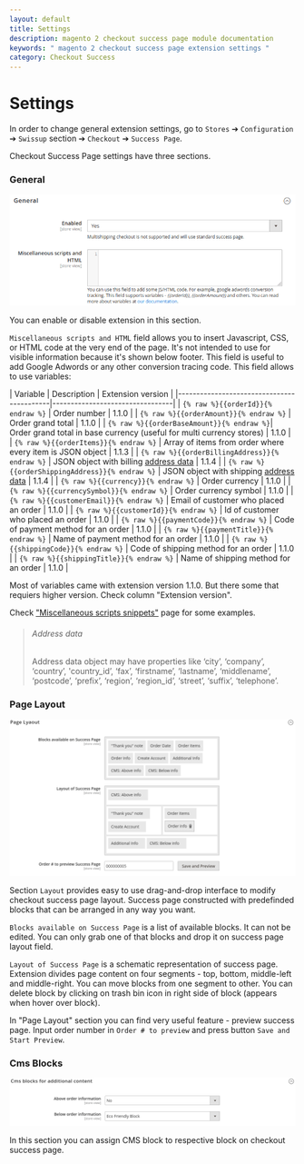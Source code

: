 ```yaml
---
layout: default
title: Settings
description: magento 2 checkout success page module documentation
keywords: " magento 2 checkout success page extension settings "
category: Checkout Success
---
```


# Settings

In order to change general extension settings, go to `Stores` ➔ `Configuration`
➔ `Swissup` section ➔ `Checkout` ➔ `Success Page`.

Checkout Success Page settings have three sections.

### General

![Checkout Success system config general](/images/m2/checkout-success/settings-general.png)

You can enable or disable extension in this section.

`Miscellaneous scripts and HTML` field allows you to insert Javascript, CSS, or HTML
code at the very end of the page. It's not intended to use for visible information
because it's shown below footer. This field is useful to add Google Adwords or
any other conversion tracing code. This field allows to use variables:

| Variable                                  | Description                     | Extension version |
|-------------------------------------------|---------------------------------|
| `{% raw %}{{orderId}}{% endraw %}`        | Order number                    | 1.1.0 |
| `{% raw %}{{orderAmount}}{% endraw %}`    | Order grand total               | 1.1.0 |
| `{% raw %}{{orderBaseAmount}}{% endraw %}`| Order grand total in base currency (useful for multi currency stores) | 1.1.0 |
| `{% raw %}{{orderItems}}{% endraw %}`     | Array of items from order where every item is JSON object | 1.1.3 |
| `{% raw %}{{orderBillingAddress}}{% endraw %}` | JSON object with billing [address data](#address-data)  | 1.1.4 |
| `{% raw %}{{orderShippingAddress}}{% endraw %}` | JSON object with shipping [address data](#address-data) | 1.1.4 |
| `{% raw %}{{currency}}{% endraw %}`       | Order currency                  | 1.1.0 |
| `{% raw %}{{currencySymbol}}{% endraw %}` | Order currency symbol           | 1.1.0 |
| `{% raw %}{{customerEmail}}{% endraw %}`  | Email of customer who placed an order | 1.1.0 |
| `{% raw %}{{customerId}}{% endraw %}`     | Id of customer who placed an order | 1.1.0 |
| `{% raw %}{{paymentCode}}{% endraw %}`    | Code of payment method for an order | 1.1.0 |
| `{% raw %}{{paymentTitle}}{% endraw %}`   | Name of payment method for an order | 1.1.0 |
| `{% raw %}{{shippingCode}}{% endraw %}`   | Code of shipping method for an order | 1.1.0 |
| `{% raw %}{{shippingTitle}}{% endraw %}`  | Name of shipping method for an order | 1.1.0 |

Most of variables came with extension version 1.1.0. But there some that requiers higher version. Check column "Extension version".

Check ["Miscellaneous scripts snippets"](../miscellaneous-scripts-snippets/) page for some examples.

> ###### Address data
> Address data object may have properties like ‘city’, ‘company’, ‘country’, 'country_id’, ‘fax’, ‘firstname’, ‘lastname’, ‘middlename’, ‘postcode’, ‘prefix’, ‘region’, ‘region_id’, ‘street’, ‘suffix’, ‘telephone’.

### Page Layout

![Checkout Success system config layout](/images/m2/checkout-success/settings-layout.png)

Section `Layout` provides easy to use drag-and-drop interface to modify
checkout success page layout. Success page constructed with predefinded blocks that can be arranged in any way you want.

`Blocks available on Success Page` is a list of available blocks. It can not be edited. You can only grab one of that blocks and drop it on success page layout field.

`Layout of Success Page` is a schematic representation of success page. Extension divides page content on four segments - top, bottom, middle-left and
middle-right. You can move blocks from one segment to other. You can delete block by clicking on trash bin icon in right side of block (appears when hover
over block).

In "Page Layout" section you can find very useful feature - preview success
page. Input order number in `Order # to preview` and press button
`Save and Start Preview`.

### Cms Blocks

![Checkout Success system config cms blocks](/images/m2/checkout-success/settings-blocks.png)

In this section you can assign CMS block to respective block on checkout success page.
